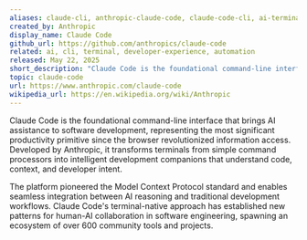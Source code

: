 ```yaml
---
aliases: claude-cli, anthropic-claude-code, claude-code-cli, ai-terminal, intelligent-cli
created_by: Anthropic
display_name: Claude Code
github_url: https://github.com/anthropics/claude-code
related: ai, cli, terminal, developer-experience, automation
released: May 22, 2025
short_description: "Claude Code is the foundational command-line interface that brings AI assistance to software development."
topic: claude-code
url: https://www.anthropic.com/claude-code
wikipedia_url: https://en.wikipedia.org/wiki/Anthropic
---
```


Claude Code is the foundational command-line interface that brings AI assistance to software development, representing the most significant productivity primitive since the browser revolutionized information access. Developed by Anthropic, it transforms terminals from simple command processors into intelligent development companions that understand code, context, and developer intent.

The platform pioneered the Model Context Protocol standard and enables seamless integration between AI reasoning and traditional development workflows. Claude Code's terminal-native approach has established new patterns for human-AI collaboration in software engineering, spawning an ecosystem of over 600 community tools and projects.